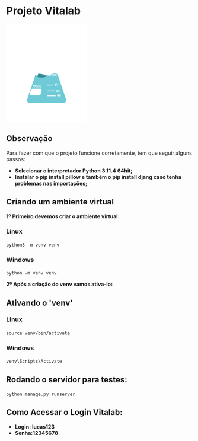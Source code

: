 # Projeto Vitalab

![Vitalab](./templates/static/geral/img/logo.png)

## Observação

Para fazer com que o projeto funcione corretamente, tem que seguir alguns passos:

 - **Selecionar o interpretador Python 3.11.4 64hit;**
 - **Instalar o pip install pillow e também o pip install djang caso tenha problemas nas importações;**

## Criando um ambiente virtual

**1º Primeiro devemos criar o ambiente virtual:**

### Linux

`python3 -m venv venv`

### Windows

`python -m venv venv`

**2º Após a criação do venv vamos ativa-lo:**

## Ativando o 'venv'

### Linux

`source venv/bin/activate`

### Windows

`venv\Scripts\Activate`

## Rodando o servidor para testes:

`python manage.py runserver`

## Como Acessar o Login Vitalab:

- **Login: lucas123**
- **Senha:12345678**
